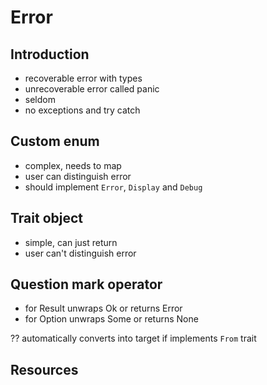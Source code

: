 # Error



## Introduction

- recoverable error with types
- unrecoverable error called panic
- seldom
- no exceptions and try catch



## Custom enum

- complex, needs to map
- user can distinguish error
- should implement `Error`, `Display` and `Debug`

## Trait object

- simple, can just return
- user can't distinguish error



## Question mark operator

- for Result unwraps Ok or returns Error
- for Option unwraps Some or returns None

?? automatically converts into target if implements `From` trait



## Resources
